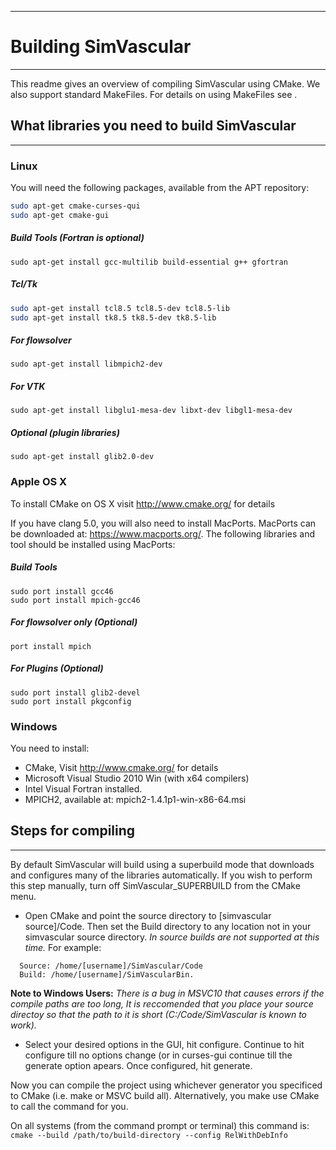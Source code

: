 ----------------------------------------------------------------------------
# 							Building SimVascular
----------------------------------------------------------------------------

This readme gives an overview of compiling SimVascular using CMake.  We also 
support standard MakeFiles.  For details on using MakeFiles see .



## What libraries you need to build SimVascular
----------------------------------------------------------------------------
### Linux
	
You will need the following packages, available from the APT repository:

```bash
sudo apt-get cmake-curses-qui
sudo apt-get cmake-gui
```

##### Build Tools (Fortran is optional)
```
sudo apt-get install gcc-multilib build-essential g++ gfortran
```

##### Tcl/Tk
```bash
sudo apt-get install tcl8.5 tcl8.5-dev tcl8.5-lib
sudo apt-get install tk8.5 tk8.5-dev tk8.5-lib
```

##### For flowsolver
```
sudo apt-get install libmpich2-dev
```

##### For VTK   
```
sudo apt-get install libglu1-mesa-dev libxt-dev libgl1-mesa-dev
```

##### Optional (plugin libraries)
```
sudo apt-get install glib2.0-dev
```


### Apple OS X
To install CMake on OS X visit http://www.cmake.org/ for details

If you have clang 5.0, you will also need to install MacPorts. MacPorts can be
downloaded at: https://www.macports.org/. The following libraries and tool
should be installed using MacPorts:

##### Build Tools 
```
sudo port install gcc46
sudo port install mpich-gcc46
```

##### For flowsolver only (Optional)
```
port install mpich
```
##### For Plugins (Optional)
```
sudo port install glib2-devel
sudo port install pkgconfig
```

### Windows
You need to install: 
 - CMake, Visit http://www.cmake.org/ for details
 - Microsoft Visual Studio 2010 Win (with x64 compilers)
 - Intel Visual Fortran installed. 
 - MPICH2, available at: mpich2-1.4.1p1-win-x86-64.msi


## Steps for compiling
----------------------------------------------------------------------------

By default SimVascular will build using a superbuild mode that downloads and
configures many of the libraries automatically.  If you wish to perform this
step manually, turn off SimVascular_SUPERBUILD from the CMake menu.

- Open CMake and point the source directory to [simvascular source]/Code.  Then set the Build directory to any location not in your simvascular source directory. *In source builds are not supported at this time.* For example:

````
  Source: /home/[username]/SimVascular/Code
  Build: /home/[username]/SimVascularBin.
````
**Note to Windows Users:** *There is a bug in MSVC10 that causes errors if the compile paths are too long,  It is reccomended that you place your source directoy so that the path to it is short (C:/Code/SimVascular is known to work).*

- Select your desired options in the GUI, hit configure. Continue to hit configure till no options change (or in curses-gui continue till the generate option apears.  Once configured, hit generate.  
	

Now you can compile the project using whichever generator you specificed to 
CMake (i.e. make or MSVC build all).  Alternatively, you make use CMake to call 
the command for you.

On all systems (from the command prompt or terminal) this command is: 
`cmake --build /path/to/build-directory --config RelWithDebInfo`